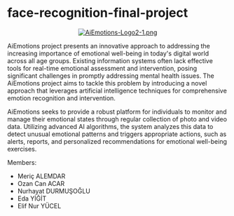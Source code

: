 # face-recognition-final-project

<center><a href="https://www.resimupload.org/r/7TwEcX"><img src="https://www.resimupload.org/images/2024/04/28/AiEmotions-Logo2-1.md.png" alt="AiEmotions-Logo2-1.png" border="0" /></a></center>

AiEmotions project presents an innovative approach to addressing the increasing importance of emotional well-being in today's digital world across all age groups. Existing information systems often lack effective tools for real-time emotional assessment and intervention, posing significant challenges in promptly addressing mental health issues. The AiEmotions project aims to tackle this problem by introducing a novel approach that leverages artificial intelligence techniques for comprehensive emotion recognition and intervention.

AiEmotions seeks to provide a robust platform for individuals to monitor and manage their emotional states through regular collection of photo and video data. Utilizing advanced AI algorithms, the system analyzes this data to detect unusual emotional patterns and triggers appropriate actions, such as alerts, reports, and personalized recommendations for emotional well-being exercises.

Members:
* Meriç ALEMDAR
* Ozan Can ACAR
* Nurhayat DURMUŞOĞLU
* Eda YİĞİT
* Elif Nur YÜCEL
